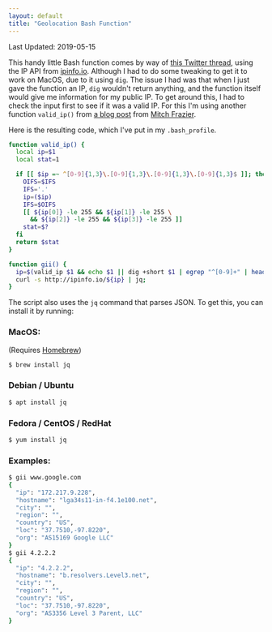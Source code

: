 ```yaml
---
layout: default
title: "Geolocation Bash Function"
---
```


Last Updated: 2019-05-15

This handy little Bash function comes by way of
[this Twitter thread](https://twitter.com/curioman2/status/1128320604833222656),
using the IP API from [ipinfo.io](https://ipinfo.io/). Although I had to do some
tweaking to get it to work on MacOS, due to it using `dig`.  The issue I had was
that when I just gave the function an IP, `dig` wouldn't return anything, and
the function itself would give me information for my public IP.  To get around
this, I had to check the input first to see if it was a valid IP.  For this I'm
using another function `valid_ip()` from
[a blog post](https://www.linuxjournal.com/content/validating-ip-address-bash-script)
from [Mitch Frazier](https://www.linuxjournal.com/users/mitch-frazier).

Here is the resulting code, which I've put in my `.bash_profile`.

```sh
function valid_ip() {
  local ip=$1
  local stat=1

  if [[ $ip =~ ^[0-9]{1,3}\.[0-9]{1,3}\.[0-9]{1,3}\.[0-9]{1,3}$ ]]; then
    OIFS=$IFS
    IFS='.'
    ip=($ip)
    IFS=$OIFS
    [[ ${ip[0]} -le 255 && ${ip[1]} -le 255 \
      && ${ip[2]} -le 255 && ${ip[3]} -le 255 ]]
    stat=$?
  fi
  return $stat
}

function gii() {
  ip=$(valid_ip $1 && echo $1 || dig +short $1 | egrep "^[0-9]+" | head -1)
  curl -s http://ipinfo.io/${ip} | jq;
}
```

The script also uses the `jq` command that parses JSON.  To get this, you can
install it by running:

### MacOS:
(Requires [Homebrew](https://brew.sh/))
```sh
$ brew install jq
```

### Debian / Ubuntu
```sh
$ apt install jq
```

### Fedora / CentOS / RedHat
```sh
$ yum install jq
```

### Examples:

```sh
$ gii www.google.com
{
  "ip": "172.217.9.228",
  "hostname": "lga34s11-in-f4.1e100.net",
  "city": "",
  "region": "",
  "country": "US",
  "loc": "37.7510,-97.8220",
  "org": "AS15169 Google LLC"
}
$ gii 4.2.2.2
{
  "ip": "4.2.2.2",
  "hostname": "b.resolvers.Level3.net",
  "city": "",
  "region": "",
  "country": "US",
  "loc": "37.7510,-97.8220",
  "org": "AS3356 Level 3 Parent, LLC"
}
```


